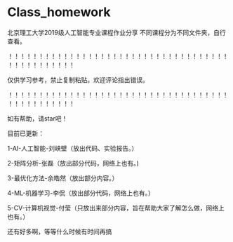 # Class_homework
北京理工大学2019级人工智能专业课程作业分享
不同课程分为不同文件夹，自行查看。

！！！！！！！！！！！！！！！！！！！！！！！！！！！！！！！！！！！！！！！！！！！！！！！

仅供学习参考，禁止复制粘贴。欢迎评论指出错误。

！！！！！！！！！！！！！！！！！！！！！！！！！！！！！！！！！！！！！！！！！！！！！！！

如有帮助，请star吧！

目前已更新：

1-AI-人工智能-刘峡壁（放出代码、实验报告。）

2-矩阵分析-张磊（放出部分代码，网络上也有。)

3-最优化方法-余皓然（放出部分内容。）

4-ML-机器学习-李侃（放出部分代码，网络上也有。）

5-CV-计算机视觉-付莹（只放出来部分内容，旨在帮助大家了解怎么做，网络上也有。）

还有好多啊，等等什么时候有时间再搞
